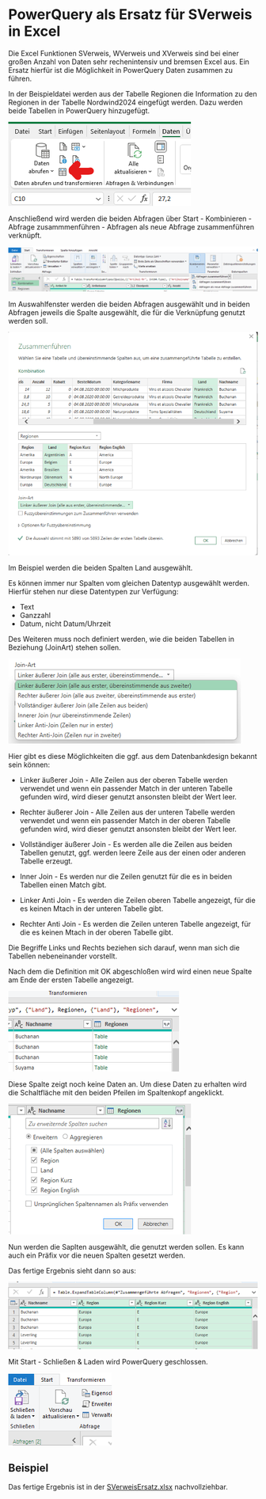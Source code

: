# PowerQuery als Ersatz für SVerweis in Excel

Die Excel Funktionen SVerweis, WVerweis und XVerweis sind bei einer großen Anzahl von Daten sehr rechenintensiv und bremsen Excel aus. Ein Ersatz hierfür ist die Möglichkeit in PowerQuery Daten zusammen zu führen.

In der Beispieldatei werden aus der Tabelle Regionen die Information zu den Regionen in der Tabelle Nordwind2024 eingefügt werden. Dazu werden beide Tabellen in PowerQuery hinzugefügt.

![Screenshot Tabellenbereich zu PowerQuery hinzufügen](/sources/SVerweisAuswahl.png)

Anschließend wird werden die beiden Abfragen über Start - Kombinieren - Abfrage zusammmenführen - Abfragen als neue Abfrage zusammenführen verknüpft.

![Screenshot Abfragen kombinieren](/sources/SVerweisKombination.png)

Im Auswahlfenster werden die beiden Abfragen ausgewählt und in beiden Abfragen jeweils die Spalte ausgewählt, die für die Verknüpfung genutzt werden soll.

![Screenshot Zusammenführen](/sources/SVerweisZusammenfuehren.png)

Im Beispiel werden die beiden Spalten Land ausgewählt.

Es können immer nur Spalten vom gleichen Datentyp ausgewählt werden. Hierfür stehen nur diese Datentypen zur Verfügung:

- Text
- Ganzzahl
- Datum, nicht Datum/Uhrzeit

Des Weiteren muss noch definiert werden, wie die beiden Tabellen in Beziehung (JoinArt) stehen sollen.

![Screenshot Join-Arten](/sources/SVerweisJoin.png)

Hier gibt es diese Möglichkeiten die ggf. aus dem Datenbankdesign bekannt sein können:

* Linker äußerer Join - Alle Zeilen aus der oberen Tabelle  werden verwendet und wenn ein passender Match in der unteren Tabelle gefunden wird, wird dieser genutzt ansonsten bleibt der Wert leer.

* Rechter äußerer Join - Alle Zeilen aus der unteren Tabelle  werden verwendet und wenn ein passender Match in der oberen Tabelle gefunden wird, wird dieser genutzt ansonsten bleibt der Wert leer.

* Vollständiger äußerer Join - Es werden alle die Zeilen aus beiden Tabellen genutzt, ggf. werden leere Zeile aus der einen oder anderen Tabelle erzeugt.

* Inner Join - Es werden nur die Zeilen genutzt für die es in beiden Tabellen einen Match gibt.

* Linker Anti Join - Es werden die Zeilen oberen Tabelle angezeigt, für die es keinen Mtach in der unteren Tabelle gibt.

* Rechter Anti Join - Es werden die Zeilen unteren Tabelle angezeigt, für die es keinen Mtach in der oberen Tabelle gibt.

Die Begriffe Links und Rechts beziehen sich darauf, wenn man sich die Tabellen nebeneinander vorstellt.

Nach dem die Definition mit OK abgeschloßen wird wird einen neue Spalte am Ende der ersten Tabelle angezeigt.

![Screenshot Neue Spalte](/sources/SVerweisRegionTable.png)

Diese Spalte zeigt noch keine Daten an. Um diese Daten zu erhalten wird die Schaltfläche mit den beiden Pfeilen im Spaltenkopf angeklickt.

![Screenshot Abfragen kombinieren](/sources/SVerweisRegionTableAuswahl.png)

Nun werden die Saplten ausgewählt, die genutzt werden sollen. Es kann auch ein Präfix vor die neuen Spalten gesetzt werden.

Das fertige Ergebnis sieht dann so aus:

![Screenshot Abfragen kombinieren](/sources/SVerweisRegionSpalten.png)

Mit Start - Schließen & Laden wird PowerQuery geschlossen.

![Screenshot Schließen & Laden](/sources/Schliessen_Laden.png)

## Beispiel

Das fertige Ergebnis ist in der [SVerweisErsatz.xlsx](/samples/SVerweisErsatz.xlsx) nachvollziehbar. 
